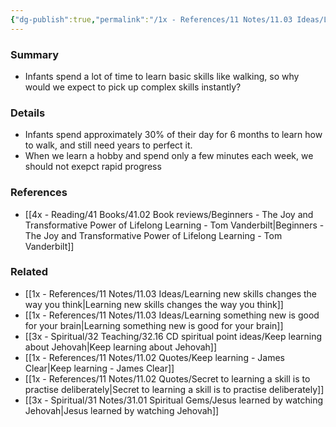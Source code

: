 ```yaml
---
{"dg-publish":true,"permalink":"/1x - References/11 Notes/11.03 Ideas/Learning skills takes time/","title":"Learning skills takes time","noteIcon":""}
---
```



### Summary
- Infants spend a lot of time to learn basic skills like walking, so why would we expect to pick up complex skills instantly?

### Details
- Infants spend approximately 30% of their day for 6 months to learn how to walk, and still need years to perfect it.
- When we learn a hobby and spend only a few minutes each week, we should not exepct rapid progress

### References
- [[4x - Reading/41 Books/41.02 Book reviews/Beginners - The Joy and Transformative Power of Lifelong Learning - Tom Vanderbilt\|Beginners - The Joy and Transformative Power of Lifelong Learning - Tom Vanderbilt]]

### Related
- [[1x - References/11 Notes/11.03 Ideas/Learning new skills changes the way you think\|Learning new skills changes the way you think]]
- [[1x - References/11 Notes/11.03 Ideas/Learning something new is good for your brain\|Learning something new is good for your brain]]
- [[3x - Spiritual/32 Teaching/32.16 CD spiritual point ideas/Keep learning about Jehovah\|Keep learning about Jehovah]]
- [[1x - References/11 Notes/11.02 Quotes/Keep learning - James Clear\|Keep learning - James Clear]]
- [[1x - References/11 Notes/11.02 Quotes/Secret to learning a skill is to practise deliberately\|Secret to learning a skill is to practise deliberately]]
- [[3x - Spiritual/31 Notes/31.01 Spiritual Gems/Jesus learned by watching Jehovah\|Jesus learned by watching Jehovah]]